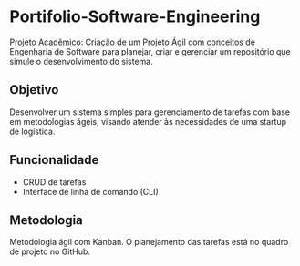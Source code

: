 # Portifolio-Software-Engineering
Projeto Acadêmico: Criação de um Projeto Ágil com conceitos de Engenharia de Software para planejar, criar e gerenciar um repositório que simule o desenvolvimento do sistema.

## Objetivo
Desenvolver um sistema simples para gerenciamento de tarefas com base em metodologias ágeis, visando atender às necessidades de uma startup de logística.

## Funcionalidade
- CRUD de tarefas
- Interface de linha de comando (CLI)

## Metodologia
Metodologia ágil com Kanban. O planejamento das tarefas está no quadro de projeto no GitHub.
